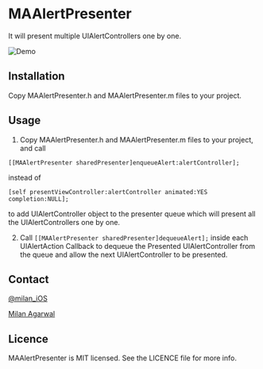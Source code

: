 # MAAlertPresenter
It will present multiple UIAlertControllers one by one.

![Demo](https://thumbs.gfycat.com/TastyWearyKatydid-size_restricted.gif)

## Installation

Copy MAAlertPresenter.h and MAAlertPresenter.m files to your project.

## Usage

1. Copy MAAlertPresenter.h and MAAlertPresenter.m files to your project, and call

```
[[MAAlertPresenter sharedPresenter]enqueueAlert:alertController];
```

instead of 

```
[self presentViewController:alertController animated:YES completion:NULL];
```
to add UIAlertController object to the presenter queue which will present all the UIAlertControllers one by one.

2. Call ```[[MAAlertPresenter sharedPresenter]dequeueAlert];``` inside each UIAlertAction Callback to dequeue the Presented UIAlertController from the queue and allow the next UIAlertController to be presented.

## Contact
[@milan_iOS](https://twitter.com/milan_iOS)

[Milan Agarwal](mailto:agarwal.milan.apps@gmail.com)

## Licence
MAAlertPresenter is MIT licensed. See the LICENCE file for more info.
